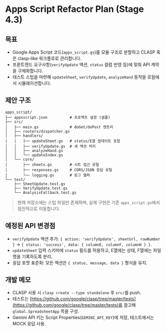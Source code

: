 # Apps Script Refactor Plan (Stage 4.3)

## 목표
- Google Apps Script 코드(`apps_script.gs`)를 모듈 구조로 분할하고 CLASP 혹은 clasp-like 워크플로로 관리합니다.
- 프론트엔드 요구사항(`verifyUpdate` 액션, `status` 컬럼 반영 등)에 맞춰 API 계약을 구체화합니다.
- 테스트 스텁을 마련해 `updateSheet`, `verifyUpdate`, `analyzeHand` 동작을 로컬에서 시뮬레이션합니다.

## 제안 구조
```
apps_script/
├── appsscript.json          # 프로젝트 설정 (샘플)
├── src/
│   ├── main.gs              # doGet/doPost 엔트리
│   ├── routers/dispatcher.gs
│   ├── handlers/
│   │   ├── updateSheet.gs   # status/E열 업데이트 포함
│   │   ├── verifyUpdate.gs  # 새 액션 처리
│   │   ├── analyzeHand.gs
│   │   └── updateIndex.gs
│   └── core/
│       ├── sheets.gs        # 시트 접근 유틸
│       ├── responses.gs     # CORS/JSON 응답 유틸
│       └── logging.gs       # 로그 헬퍼
└── test/
    ├── SheetUpdate.test.gs
    ├── VerifyUpdate.test.gs
    └── AnalysisFallback.test.gs
```

> 현재 저장소에는 스텁 파일만 존재하며, 실제 구현은 기존 `apps_script.gs`에서 점진적으로 이동합니다.

## 예정된 API 변경점
- `verifyUpdate` 액션 추가: `{ action: 'verifyUpdate', sheetUrl, rowNumber }` → `{ status: 'success', data: { columnE, columnF, columnH } }`.
- `updateSheet` 입력 스키마에 `status` 필드를 허용하고, E열에는 상태, F열에는 파일명을 기록하도록 분리.
- 응답 포맷 표준화: 모든 액션은 `{ status, message, data }` 형식을 유지.

## 개발 메모
- CLASP 사용 시 `clasp create --type standalone` 후 `src/`를 push.
- 테스트는 [https://github.com/google/clasp/tree/master/tests](https://github.com/google/clasp/tree/master/tests)를 참고해 `global.SpreadsheetApp` 목을 구성.
- Gemini API 키는 Script Properties(`GEMINI_API_KEY`)에 저장, 테스트에서는 MOCK 응답 사용.
